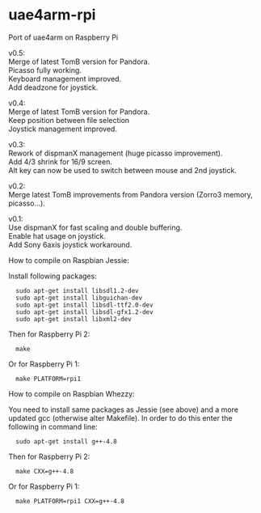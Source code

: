 # uae4arm-rpi
Port of uae4arm on Raspberry Pi

v0.5:  
Merge of latest TomB version for Pandora.  
Picasso fully working.  
Keyboard management improved.  
Add deadzone for joystick.  

v0.4:  
Merge of latest TomB version for Pandora.  
Keep position between file selection   
Joystick management improved.  

v0.3:  
Rework of dispmanX management (huge picasso improvement).  
Add 4/3 shrink for 16/9 screen.  
Alt key can now be used to switch between mouse and 2nd joystick.  

v0.2:  
Merge latest TomB improvements from Pandora version (Zorro3 memory, picasso...).  

v0.1:  
Use dispmanX for fast scaling and double buffering.  
Enable hat usage on joystick.  
Add Sony 6axis joystick workaround.  


How to compile on Raspbian Jessie:

   Install following packages:

      sudo apt-get install libsdl1.2-dev
      sudo apt-get install libguichan-dev
      sudo apt-get install libsdl-ttf2.0-dev
      sudo apt-get install libsdl-gfx1.2-dev
      sudo apt-get install libxml2-dev

   Then for Raspberry Pi 2:  

      make

   Or for Raspberry Pi 1:  

      make PLATFORM=rpi1



How to compile on Raspbian Whezzy:  

   You need to install same packages as Jessie (see above)
   and a more updated gcc (otherwise alter Makefile).
   In order to do this enter the following in command line:  

      sudo apt-get install g++-4.8


   Then for Raspberry Pi 2:  

      make CXX=g++-4.8

   Or for Raspberry Pi 1:  

      make PLATFORM=rpi1 CXX=g++-4.8

